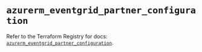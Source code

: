 # `azurerm_eventgrid_partner_configuration`

Refer to the Terraform Registry for docs: [`azurerm_eventgrid_partner_configuration`](https://registry.terraform.io/providers/hashicorp/azurerm/4.30.0/docs/resources/eventgrid_partner_configuration).
